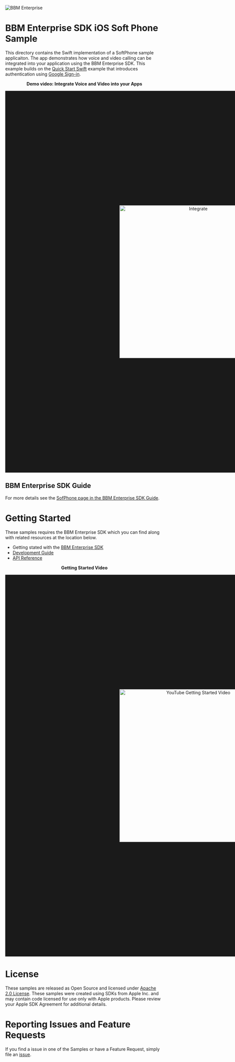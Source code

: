 ![BBM Enterprise](http://help.blackberry.com/resources/images/products/enterprise-bbm-sdk.png)

# BBM Enterprise SDK iOS Soft Phone Sample

This directory contains the Swift implementation of a SoftPhone sample
applicaiton. The app demonstrates how voice and video calling can be
integrated into your application using the BBM Enterprise SDK.  This example builds on the [Quick Start Swift](../QuickStartSwift/README.md) example that
introduces authentication using [Google Sign-in](https://developers.google.com/identity/).

<p align="center">
 <b>Demo video: Integrate Voice and Video into your Apps</b>
</p>
<p align="center">
    <a href="http://www.youtube.com/watch?feature=player_embedded&v=92nv9vBE-mY"
      target="_blank"><img src="http://img.youtube.com/vi/92nv9vBE-mY/0.jpg" 
      alt=Integrate Voice and Video into your Apps" width="486" height="" border="364"/></a>
</p>

## BBM Enterprise SDK Guide 
For more details see the 
[SofPhone page in the BBM Enterprise SDK Guide](https://developer.blackberry.com/files/bbm-enterprise/documents/guide/html/examples/ios/SoftPhone/README.html).

# Getting Started

These samples requires the BBM Enterprise SDK which you can find along with related resources at the location below.
    
* Getting stated with the [BBM Enterprise SDK](https://developers.blackberry.com/us/en/products/blackberry-bbm-enterprise-sdk.html)
* [Development Guide](https://developer.blackberry.com/files/bbm-enterprise/documents/guide/html/index.html)
* [API Reference](https://developer.blackberry.com/files/bbm-enterprise/documents/guide/reference/ios/index.html)

<p align="center">
 <b>Getting Started Video</b>
</p>
<p align="center">
    <a href="http://www.youtube.com/watch?feature=player_embedded&v=9A5fbfFTEo0"
      target="_blank"><img src="http://img.youtube.com/vi/9A5fbfFTEo0/0.jpg" 
      alt="YouTube Getting Started Video" width="486" height="" border="364"/></a>
</p>

# License

These samples are released as Open Source and licensed under
[Apache 2.0 License](http://www.apache.org/licenses/LICENSE-2.0.html). 
These samples were created using SDKs from Apple Inc. and may contain code
licensed for use only with Apple products. Please review your Apple SDK
Agreement for additional details.

# Reporting Issues and Feature Requests

If you find a issue in one of the Samples or have a Feature Request, simply file an [issue](https://github.com/blackberry/bbme-sdk-ios-samples/issues).
